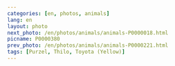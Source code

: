 ```yaml
---
categories: [en, photos, animals]
lang: en
layout: photo
next_photo: /en/photos/animals/animals-P0000018.html
picname: P0000380
prev_photo: /en/photos/animals/animals-P0000221.html
tags: [Purzel, Thilo, Toyota (Yellow)]
---
```

